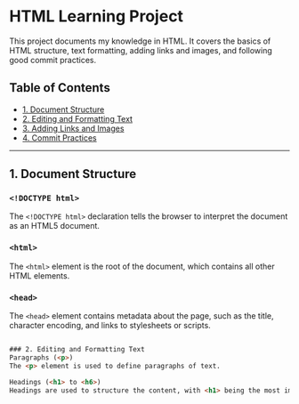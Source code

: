 # HTML Learning Project

This project documents my knowledge in HTML. It covers the basics of HTML structure, text formatting, adding links and images, and following good commit practices.

## Table of Contents
- [1. Document Structure](#1-document-structure)
- [2. Editing and Formatting Text](#2-editing-and-formatting-text)
- [3. Adding Links and Images](#3-adding-links-and-images)
- [4. Commit Practices](#4-commit-practices)

---

## 1. Document Structure

### `<!DOCTYPE html>`
The `<!DOCTYPE html>` declaration tells the browser to interpret the document as an HTML5 document.

### `<html>`
The `<html>` element is the root of the document, which contains all other HTML elements.

### `<head>`
The `<head>` element contains metadata about the page, such as the title, character encoding, and links to stylesheets or scripts.

```html

### 2. Editing and Formatting Text
Paragraphs (<p>)
The <p> element is used to define paragraphs of text.

Headings (<h1> to <h6>)
Headings are used to structure the content, with <h1> being the most important (main heading) and <h6> being the least.






